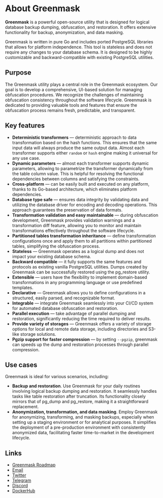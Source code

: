# About Greenmask

**Greenmask** is a powerful open-source utility that is designed for logical database backup dumping,
obfuscation, and restoration. It offers extensive functionality for backup, anonymization, and data masking.

Greenmask is written in pure Go and includes ported PostgreSQL libraries that allows for platform independence. This
tool is stateless and does not require any changes to your database schema. It is designed to be highly customizable and
backward-compatible with existing PostgreSQL utilities.

## Purpose

The Greenmask utility plays a central role in the Greenmask ecosystem. Our goal is to develop a comprehensive, UI-based
solution for managing obfuscation procedures. We recognize the challenges of maintaining obfuscation consistency
throughout the software lifecycle. Greenmask is dedicated to providing valuable tools and features that ensure the
obfuscation process remains fresh, predictable, and transparent.

## Key features

* **Deterministic transformers** — deterministic approach to data transformation based on the hash
  functions. This ensures that the same input data will always produce the same output data. Almost each transformer
  supports either `random` or `hash` engine making it universal for any use case.
* **Dynamic parameters** — almost each transformer supports dynamic parameters, allowing to parametrize the
  transformer dynamically from the table column value. This is helpful for resolving the functional dependencies
  between columns and satisfying the constraints.
* **Cross-platform** — can be easily built and executed on any platform, thanks to its Go-based architecture,
  which eliminates platform dependencies.
* **Database type safe** — ensures data integrity by validating data and utilizing the database driver for
  encoding and decoding operations. This approach guarantees the preservation of data formats.
* **Transformation validation and easy maintainable** — during obfuscation development, Greenmask provides validation
  warnings and a transformation diff feature, allowing you to monitor and maintain transformations effectively
  throughout the software lifecycle.
* **Partitioned tables transformation inheritance** — define transformation configurations once and apply them to all
  partitions within partitioned tables, simplifying the obfuscation process.
* **Stateless** — Greenmask operates as a logical dump and does not impact your existing database schema.
* **Backward compatible** — it fully supports the same features and protocols as existing vanilla PostgreSQL utilities.
  Dumps created by Greenmask can be successfully restored using the pg_restore utility.
* **Extensible** — users have the flexibility to implement domain-based transformations in any programming language or
  use predefined templates.
* **Declarative** — Greenmask allows you to define configurations in a structured, easily parsed, and recognizable
  format.
* **Integrable** — integrate Greenmask seamlessly into your CI/CD system for automated database obfuscation and
  restoration.
* **Parallel execution** — take advantage of parallel dumping and restoration, significantly reducing the time required
  to deliver results.
* **Provide variety of storages** — Greenmask offers a variety of storage options for local and remote data storage,
  including directories and S3-like storage solutions.
* **Pgzip support for faster compression** — by setting `--pgzip`, greenmask can speeds up the dump and restoration
    processes through parallel compression.

## Use cases

Greenmask is ideal for various scenarios, including:

* **Backup and restoration**. Use Greenmask for your daily routines involving logical backup dumping and restoration. It
  seamlessly handles tasks like table restoration after truncation. Its functionality closely mirrors that of pg_dump
  and pg_restore, making it a straightforward replacement.
* **Anonymization, transformation, and data masking**. Employ Greenmask for anonymizing, transforming, and masking
  backups, especially when setting up a staging environment or for analytical purposes. It simplifies the deployment of
  a pre-production environment with consistently anonymized data, facilitating faster time-to-market in the development
  lifecycle.

## Links

* [Greenmask Roadmap](https://github.com/orgs/GreenmaskIO/projects/6)
* [Email](mailto:support@greenmask.io)
* [Twitter](https://twitter.com/GreenmaskIO)
* [Telegram](https://t.me/greenmask_community)
* [Discord](https://discord.gg/tAJegUKSTB)
* [DockerHub](https://hub.docker.com/r/greenmask/greenmask)
